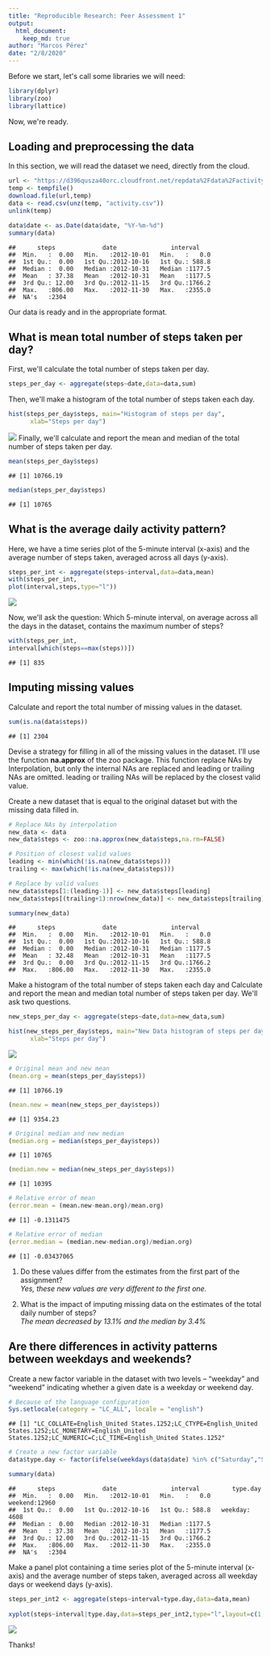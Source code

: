 ```yaml
---
title: "Reproducible Research: Peer Assessment 1"
output: 
  html_document:
    keep_md: true
author: "Marcos Pérez"
date: "2/8/2020"
---
```

Before we start, let's call some libraries we will need:

```r
library(dplyr)
library(zoo)
library(lattice)
```
Now, we're ready.


## Loading and preprocessing the data
In this section, we will read the dataset we need, directly from the cloud.

```r
url <- "https://d396qusza40orc.cloudfront.net/repdata%2Fdata%2Factivity.zip"
temp <- tempfile()
download.file(url,temp)
data <- read.csv(unz(temp, "activity.csv"))
unlink(temp)

data$date <- as.Date(data$date, "%Y-%m-%d")
summary(data)
```

```
##      steps             date               interval     
##  Min.   :  0.00   Min.   :2012-10-01   Min.   :   0.0  
##  1st Qu.:  0.00   1st Qu.:2012-10-16   1st Qu.: 588.8  
##  Median :  0.00   Median :2012-10-31   Median :1177.5  
##  Mean   : 37.38   Mean   :2012-10-31   Mean   :1177.5  
##  3rd Qu.: 12.00   3rd Qu.:2012-11-15   3rd Qu.:1766.2  
##  Max.   :806.00   Max.   :2012-11-30   Max.   :2355.0  
##  NA's   :2304
```
Our data is ready and in the appropriate format.


## What is mean total number of steps taken per day?
First, we'll calculate the total number of steps taken per day.

```r
steps_per_day <- aggregate(steps~date,data=data,sum)
```

Then, we'll make a histogram of the total number of steps taken each day.

```r
hist(steps_per_day$steps, main="Histogram of steps per day",
      xlab="Steps per day")
```

![](PA1_template_files/figure-html/histogram_steps_per_day-1.png)<!-- -->
Finally, we'll calculate and report the mean and median of the total number of steps taken per day.

```r
mean(steps_per_day$steps)
```

```
## [1] 10766.19
```

```r
median(steps_per_day$steps)
```

```
## [1] 10765
```

## What is the average daily activity pattern?
Here, we have a time series plot of the 5-minute interval (x-axis) and the average number of steps taken, averaged across all days (y-axis).

```r
steps_per_int <- aggregate(steps~interval,data=data,mean)
with(steps_per_int,
plot(interval,steps,type="l"))
```

![](PA1_template_files/figure-html/time_serie-1.png)<!-- -->

Now, we'll ask the question: Which 5-minute interval, on average across all the days in the dataset, contains the maximum number of steps?

```r
with(steps_per_int,
interval[which(steps==max(steps))])
```

```
## [1] 835
```


## Imputing missing values
Calculate and report the total number of missing values in the dataset.

```r
sum(is.na(data$steps))
```

```
## [1] 2304
```
Devise a strategy for filling in all of the missing values in the dataset. I'll use the function **na.approx** of the zoo package. This function replace NAs by Interpolation, but only the internal NAs are replaced and leading or trailing NAs are omitted. leading or trailing NAs will be replaced by the closest valid value.

Create a new dataset that is equal to the original dataset but with the missing data filled in.

```r
# Replace NAs by interpolation
new_data <- data
new_data$steps <- zoo::na.approx(new_data$steps,na.rm=FALSE)

# Position of closest valid values
leading <- min(which(!is.na(new_data$steps)))
trailing <- max(which(!is.na(new_data$steps)))

# Replace by valid values
new_data$steps[1:(leading-1)] <- new_data$steps[leading]
new_data$steps[(trailing+1):nrow(new_data)] <- new_data$steps[trailing]

summary(new_data)
```

```
##      steps             date               interval     
##  Min.   :  0.00   Min.   :2012-10-01   Min.   :   0.0  
##  1st Qu.:  0.00   1st Qu.:2012-10-16   1st Qu.: 588.8  
##  Median :  0.00   Median :2012-10-31   Median :1177.5  
##  Mean   : 32.48   Mean   :2012-10-31   Mean   :1177.5  
##  3rd Qu.:  0.00   3rd Qu.:2012-11-15   3rd Qu.:1766.2  
##  Max.   :806.00   Max.   :2012-11-30   Max.   :2355.0
```
Make a histogram of the total number of steps taken each day and Calculate and report the mean and median total number of steps taken per day. We'll ask two questions. 

```r
new_steps_per_day <- aggregate(steps~date,data=new_data,sum)

hist(new_steps_per_day$steps, main="New Data histogram of steps per day",
      xlab="Steps per day")
```

![](PA1_template_files/figure-html/new_data_histogram_steps_per_day-1.png)<!-- -->

```r
# Original mean and new mean
(mean.org = mean(steps_per_day$steps)) 
```

```
## [1] 10766.19
```

```r
(mean.new = mean(new_steps_per_day$steps))
```

```
## [1] 9354.23
```

```r
# Original median and new median
(median.org = median(steps_per_day$steps))
```

```
## [1] 10765
```

```r
(median.new = median(new_steps_per_day$steps))
```

```
## [1] 10395
```

```r
# Relative error of mean
(error.mean = (mean.new-mean.org)/mean.org)
```

```
## [1] -0.1311475
```

```r
# Relative error of median
(error.median = (median.new-median.org)/median.org)
```

```
## [1] -0.03437065
```
1. Do these values differ from the estimates from the first part of the assignment?  
      *Yes, these new values are very different to the first one.*

2. What is the impact of imputing missing data on the estimates of the total daily number of steps?  
      *The mean decreased by 13.1% and the median by 3.4%*


## Are there differences in activity patterns between weekdays and weekends?
Create a new factor variable in the dataset with two levels – “weekday” and “weekend” indicating whether a given date is a weekday or weekend day.

```r
# Because of the language configuration
Sys.setlocale(category = "LC_ALL", locale = "english")
```

```
## [1] "LC_COLLATE=English_United States.1252;LC_CTYPE=English_United States.1252;LC_MONETARY=English_United States.1252;LC_NUMERIC=C;LC_TIME=English_United States.1252"
```

```r
# Create a new factor variable
data$type.day <- factor(ifelse(weekdays(data$date) %in% c("Saturday","Sunday"),"weekend","weekday"),labels=c("weekend","weekday"))

summary(data)
```

```
##      steps             date               interval         type.day    
##  Min.   :  0.00   Min.   :2012-10-01   Min.   :   0.0   weekend:12960  
##  1st Qu.:  0.00   1st Qu.:2012-10-16   1st Qu.: 588.8   weekday: 4608  
##  Median :  0.00   Median :2012-10-31   Median :1177.5                  
##  Mean   : 37.38   Mean   :2012-10-31   Mean   :1177.5                  
##  3rd Qu.: 12.00   3rd Qu.:2012-11-15   3rd Qu.:1766.2                  
##  Max.   :806.00   Max.   :2012-11-30   Max.   :2355.0                  
##  NA's   :2304
```
Make a panel plot containing a time series plot of the 5-minute interval (x-axis) and the average number of steps taken, averaged across all weekday days or weekend days (y-axis).

```r
steps_per_int2 <- aggregate(steps~interval+type.day,data=data,mean)
       
xyplot(steps~interval|type.day,data=steps_per_int2,type="l",layout=c(1,2))
```

![](PA1_template_files/figure-html/time_serie_weekdays-1.png)<!-- -->

Thanks!



